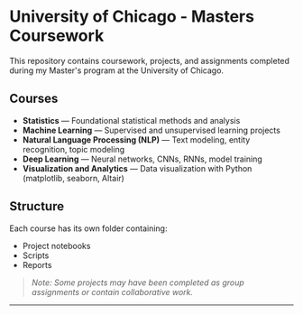 # University of Chicago - Masters Coursework

This repository contains coursework, projects, and assignments completed during my Master's program at the University of Chicago.

## Courses

- **Statistics** — Foundational statistical methods and analysis
- **Machine Learning** — Supervised and unsupervised learning projects
- **Natural Language Processing (NLP)** — Text modeling, entity recognition, topic modeling
- **Deep Learning** — Neural networks, CNNs, RNNs, model training
- **Visualization and Analytics** — Data visualization with Python (matplotlib, seaborn, Altair)

## Structure

Each course has its own folder containing:
- Project notebooks
- Scripts
- Reports

> _Note: Some projects may have been completed as group assignments or contain collaborative work._

---
